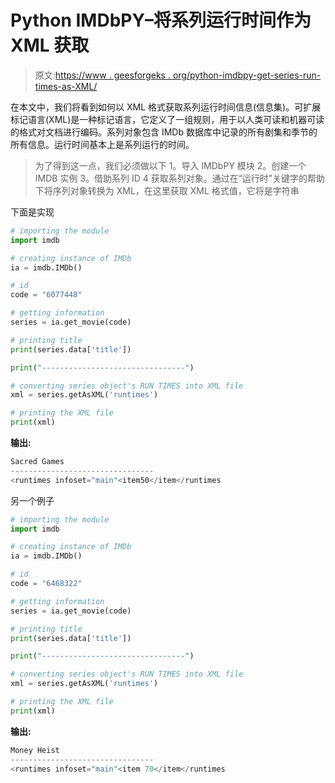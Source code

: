 # Python IMDbPY–将系列运行时间作为 XML 获取

> 原文:[https://www . geesforgeks . org/python-imdbpy-get-series-run-times-as-XML/](https://www.geeksforgeeks.org/python-imdbpy-getting-series-run-times-as-xml/)

在本文中，我们将看到如何以 XML 格式获取系列运行时间信息(信息集)。可扩展标记语言(XML)是一种标记语言，它定义了一组规则，用于以人类可读和机器可读的格式对文档进行编码。系列对象包含 IMDb 数据库中记录的所有剧集和季节的所有信息。运行时间基本上是系列运行的时间。

> 为了得到这一点，我们必须做以下
> 1。导入 IMDbPY 模块
> 2。创建一个 IMDB 实例
> 3。借助系列 ID
> 4 获取系列对象。通过在“运行时”关键字的帮助下将序列对象转换为 XML，在这里获取 XML 格式值，它将是字符串

下面是实现

```py
# importing the module
import imdb

# creating instance of IMDb
ia = imdb.IMDb()

# id 
code = "6077448"

# getting information 
series = ia.get_movie(code) 

# printing title 
print(series.data['title']) 

print("--------------------------------")

# converting series object's RUN TIMES into XML file
xml = series.getAsXML('runtimes')

# printing the XML file
print(xml)
```

**输出:**

```py
Sacred Games
--------------------------------
<runtimes infoset="main"<item50</item</runtimes
```

另一个例子

```py
# importing the module
import imdb

# creating instance of IMDb
ia = imdb.IMDb()

# id 
code = "6468322"

# getting information 
series = ia.get_movie(code) 

# printing title 
print(series.data['title']) 

print("--------------------------------")

# converting series object's RUN TIMES into XML file
xml = series.getAsXML('runtimes')

# printing the XML file
print(xml)
```

**输出:**

```py
Money Heist
--------------------------------
<runtimes infoset="main"<item 70</item</runtimes
```